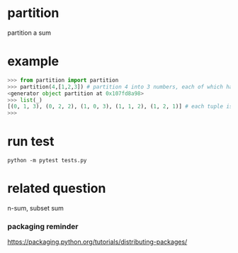 # partition
partition a sum

# example
```python
>>> from partition import partition
>>> partition(4,[1,2,3]) # partition 4 into 3 numbers, each of which has respective upper bound, inclusive
<generator object partition at 0x107fd8a98>
>>> list(_)
[(0, 1, 3), (0, 2, 2), (1, 0, 3), (1, 1, 2), (1, 2, 1)] # each tuple is a solution. sum and bound complied.
>>> 
```

# run test
```
python -m pytest tests.py
```

# related question
n-sum, subset sum

### packaging reminder
https://packaging.python.org/tutorials/distributing-packages/
